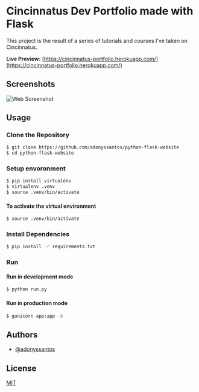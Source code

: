 # Cincinnatus Dev Portfolio made with Flask

This project is the result of a series of tutorials and courses I've taken on Cincinnatus.

**Live Preview:** [https://cincinnatus-portfolio.herokuapp.com/](https://cincinnatus-portfolio.herokuapp.com/)

## Screenshots

![Web Screenshot](https://via.placeholder.com/468x300?text=App+Screenshot+Here)

## Usage

### Clone the Repository

```bash
$ git clone https://github.com/adonyssantos/python-flask-website
$ cd python-flask-website
```

### Setup envoronment

```bash
$ pip install virtualenv
$ virtualenv .venv
$ source .venv/bin/activate
```

#### To activate the virtual environment

```bash
$ source .venv/bin/activate
```

### Install Dependencies

```bash
$ pip install -r requirements.txt
```

### Run

#### Run in development mode

```bash
$ python run.py
```

#### Run in production mode

```bash
$ gunicorn app:app -b
```

## Authors

- [@adonyssantos](https://www.github.com/adonyssantos)

## License

[MIT](https://choosealicense.com/licenses/mit/)
